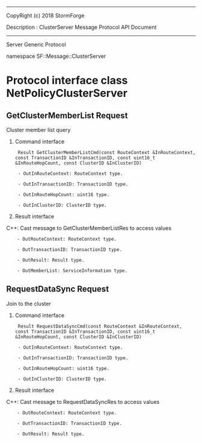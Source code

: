 ﻿***
 
 CopyRight (c) 2018 StormForge
 
 Description : ClusterServer Message Protocol API Document

***



Server Generic Protocol

namespace SF::Message::ClusterServer


# Protocol interface class NetPolicyClusterServer
## GetClusterMemberList Request
Cluster member list query

1. Command interface

        Result GetClusterMemberListCmd(const RouteContext &InRouteContext, const TransactionID &InTransactionID, const uint16_t &InRouteHopCount, const ClusterID &InClusterID)

		- OutInRouteContext: RouteContext type. 

		- OutInTransactionID: TransactionID type. 

		- OutInRouteHopCount: uint16 type. 

		- OutInClusterID: ClusterID type. 

2. Result interface

C++: Cast message to GetClusterMemberListRes to access values


		- OutRouteContext: RouteContext type. 

		- OutTransactionID: TransactionID type. 

		- OutResult: Result type. 

		- OutMemberList: ServiceInformation type. 


## RequestDataSync Request
Join to the cluster

1. Command interface

        Result RequestDataSyncCmd(const RouteContext &InRouteContext, const TransactionID &InTransactionID, const uint16_t &InRouteHopCount, const ClusterID &InClusterID)

		- OutInRouteContext: RouteContext type. 

		- OutInTransactionID: TransactionID type. 

		- OutInRouteHopCount: uint16 type. 

		- OutInClusterID: ClusterID type. 

2. Result interface

C++: Cast message to RequestDataSyncRes to access values


		- OutRouteContext: RouteContext type. 

		- OutTransactionID: TransactionID type. 

		- OutResult: Result type. 








